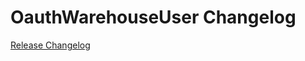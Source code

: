# OauthWarehouseUser Changelog

[Release Changelog](https://github.com/spryker/oauth-warehouse-user/releases)
